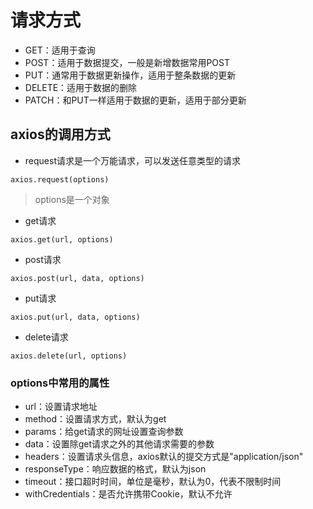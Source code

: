 # 请求方式

- GET：适用于查询
- POST：适用于数据提交，一般是新增数据常用POST
- PUT：通常用于数据更新操作，适用于整条数据的更新
- DELETE：适用于数据的删除
- PATCH：和PUT一样适用于数据的更新，适用于部分更新


## axios的调用方式

- request请求是一个万能请求，可以发送任意类型的请求
```
axios.request(options)
```
> options是一个对象

- get请求

```
axios.get(url, options)
```

- post请求

```
axios.post(url, data, options)
```

- put请求

```
axios.put(url, data, options)
```

- delete请求

```
axios.delete(url, options)
```


### options中常用的属性

- url：设置请求地址
- method：设置请求方式，默认为get
- params：给get请求的网址设置查询参数
- data：设置除get请求之外的其他请求需要的参数
- headers：设置请求头信息，axios默认的提交方式是"application/json"
- responseType：响应数据的格式，默认为json
- timeout：接口超时时间，单位是毫秒，默认为0，代表不限制时间
- withCredentials：是否允许携带Cookie，默认不允许


